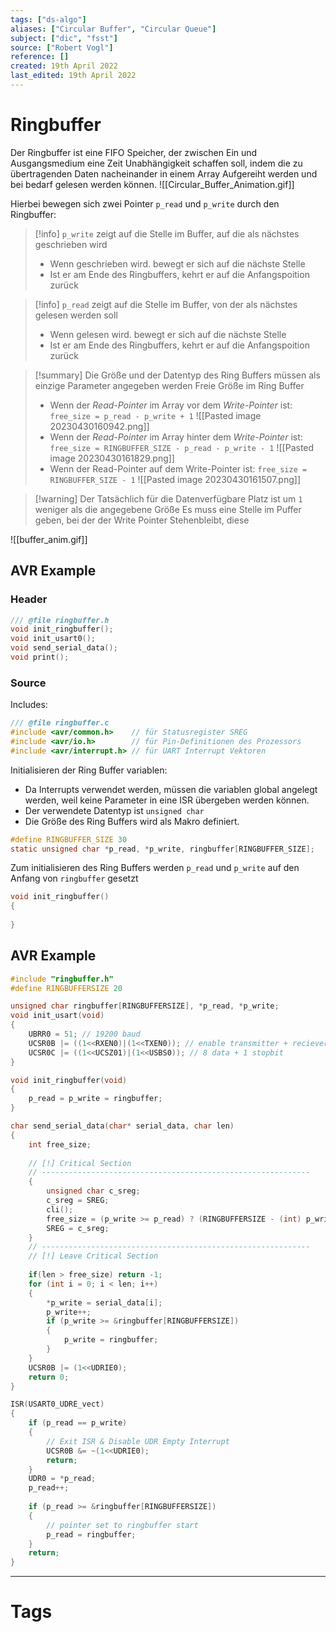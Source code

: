 ```yaml
---
tags: ["ds-algo"]
aliases: ["Circular Buffer", "Circular Queue"]
subject: ["dic", "fsst"]
source: ["Robert Vogl"]
reference: []
created: 19th April 2022
last_edited: 19th April 2022
---
```


# Ringbuffer
Der Ringbuffer ist eine FIFO Speicher, der zwischen Ein und Ausgangsmedium eine Zeit Unabhängigkeit schaffen soll,
indem die zu übertragenden Daten nacheinander in einem Array Aufgereiht werden und bei bedarf gelesen werden können.
![[Circular_Buffer_Animation.gif]]

Hierbei bewegen sich zwei Pointer `p_read` und `p_write` durch den Ringbuffer:

> [!info] `p_write` zeigt auf die Stelle im Buffer, auf die als nächstes geschrieben wird
> - Wenn geschrieben wird. bewegt er sich auf die nächste Stelle
> - Ist er am Ende des Ringbuffers, kehrt er auf die Anfangspoition zurück

> [!info] `p_read` zeigt auf die Stelle im Buffer, von der als nächstes gelesen werden soll
> - Wenn gelesen wird. bewegt er sich auf die nächste Stelle
> - Ist er am Ende des Ringbuffers, kehrt er auf die Anfangspoition zurück

> [!summary] Die Größe und der Datentyp des Ring Buffers müssen als einzige Parameter angegeben werden
> Freie Größe im Ring Buffer
> - Wenn der *Read-Pointer* im Array vor dem *Write-Pointer* ist: `free_size = p_read - p_write + 1` ![[Pasted image 20230430160942.png]]
> - Wenn der *Read-Pointer* im Array hinter dem *Write-Pointer* ist: `free_size = RINGBUFFER_SIZE - p_read - p_write - 1` ![[Pasted image 20230430161829.png]]
> - Wenn der Read-Pointer auf dem Write-Pointer ist: `free_size = RINGBUFFER_SIZE - 1` ![[Pasted image 20230430161507.png]]

> [!warning] Der Tatsächlich für die Datenverfügbare Platz ist um `1` weniger als die angegebene Größe
> Es muss eine Stelle im Puffer geben, bei der der Write Pointer Stehenbleibt, diese 


![[buffer_anim.gif]]


## AVR Example
### Header
```c
/// @file ringbuffer.h
void init_ringbuffer();
void init_usart0();
void send_serial_data();
void print();
```
### Source
Includes:
```c
/// @file ringbuffer.c
#include <avr/common.h>    // für Statusregister SREG
#include <avr/io.h>        // für Pin-Definitionen des Prozessors
#include <avr/interrupt.h> // für UART Interrupt Vektoren
```
Initialisieren der Ring Buffer variablen:
- Da Interrupts verwendet werden, müssen die variablen global angelegt werden, weil keine Parameter in eine ISR übergeben werden können.
- Der verwendete Datentyp ist `unsigned char`
- Die Größe des Ring Buffers wird als Makro definiert.
```c
#define RINGBUFFER_SIZE 30
static unsigned char *p_read, *p_write, ringbuffer[RINGBUFFER_SIZE];
```
Zum initialisieren des Ring Buffers werden `p_read` und `p_write` auf den Anfang  von `ringbuffer` gesetzt
```c
void init_ringbuffer()
{
	
}

```


## AVR Example
``` c
#include "ringbuffer.h"
#define RINGBUFFERSIZE 20

unsigned char ringbuffer[RINGBUFFERSIZE], *p_read, *p_write;
void init_usart(void)
{
    UBRR0 = 51; // 19200 baud
    UCSR0B |= ((1<<RXEN0)|(1<<TXEN0)); // enable transmitter + reciever
    UCSR0C |= ((1<<UCSZ01)|(1<<USBS0)); // 8 data + 1 stopbit
}

void init_ringbuffer(void)
{
	p_read = p_write = ringbuffer;
}

char send_serial_data(char* serial_data, char len)
{
	int free_size;
	
	// [!] Critical Section
	// ------------------------------------------------------------
	{
		unsigned char c_sreg;
		c_sreg = SREG;
		cli();
		free_size = (p_write >= p_read) ? (RINGBUFFERSIZE - (int) p_write + (int) p_read - 1) : ((int) p_read + (int) p_write - 1);
		SREG = c_sreg;
	}
	// ------------------------------------------------------------
	// [!] Leave Critical Section
	
	if(len > free_size) return -1;
	for (int i = 0; i < len; i++)
	{
		*p_write = serial_data[i];
		p_write++;
		if (p_write >= &ringbuffer[RINGBUFFERSIZE])
		{
			p_write = ringbuffer;
		}
	}
	UCSR0B |= (1<<UDRIE0);
	return 0;
}

ISR(USART0_UDRE_vect)
{
	if (p_read == p_write)
	{
		// Exit ISR & Disable UDR Empty Interrupt
		UCSR0B &= ~(1<<UDRIE0);
		return;
	}
	UDR0 = *p_read;
	p_read++;
	
	if (p_read >= &ringbuffer[RINGBUFFERSIZE])
	{
		// pointer set to ringbuffer start
		p_read = ringbuffer;
	}
	return;
}
```

---
# Tags